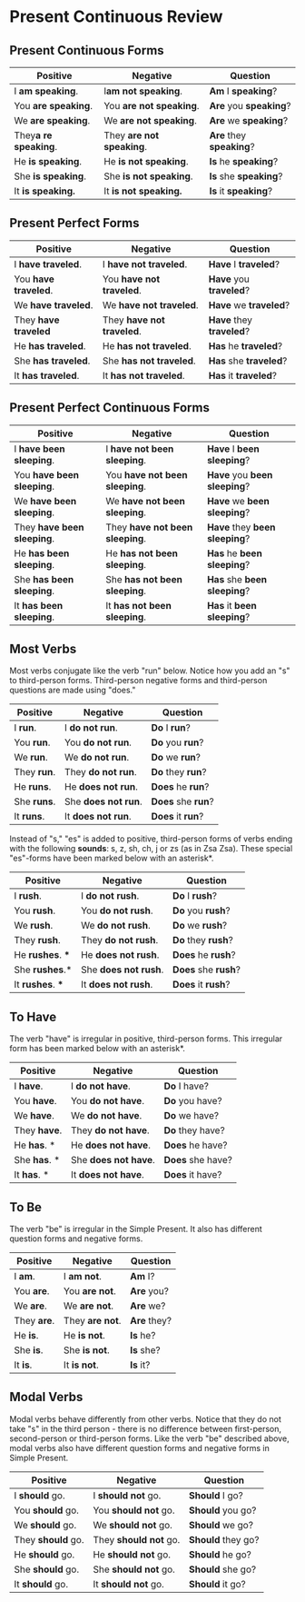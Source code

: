 # Present Continuous Review

## Present Continuous Forms

| Positive               | Negative                   | Question                   |
| ---------------------- | -------------------------- | -------------------------- |
| I **am speaking**.     | I**am not speaking**.      | **Am** I **speaking**?     |
| You **are speaking**.  | You **are not speaking**.  | **Are** you **speaking**?  |
| We **are speaking**.   | We **are not speaking**.   | **Are** we **speaking**?   |
| They**a re speaking**. | They **are not speaking**. | **Are** they **speaking**? |
| He **is speaking**.    | He **is not speaking**.    | **Is** he **speaking**?    |
| She **is speaking**.   | She **is not speaking**.   | **Is** she **speaking**?   |
| It **is speaking.**    | It **is not speaking.**    | **Is** it **speaking**?    |

## Present Perfect Forms

| Positive               | Negative                    | Question                    |
| ---------------------- | --------------------------- | --------------------------- |
| I **have traveled**.   | I **have not traveled**.    | **Have** I **traveled**?    |
| You **have traveled**. | You **have not traveled**.  | **Have** you **traveled**?  |
| We **have traveled**.  | We **have not traveled**.   | **Have** we **traveled**?   |
| They **have traveled** | They **have not traveled**. | **Have** they **traveled**? |
| He **has traveled**.   | He **has not traveled**.    | **Has** he **traveled**?    |
| She **has traveled**.  | She **has not traveled**.   | **Has** she **traveled**?   |
| It **has traveled**.   | It **has not traveled**.    | **Has** it **traveled**?    |

## Present Perfect Continuous Forms

| Positive                     | Negative                         | Question                         |
| ---------------------------- | -------------------------------- | -------------------------------- |
| I **have been sleeping**.    | I **have not been sleeping**.    | **Have** I **been sleeping**?    |
| You **have been sleeping**.  | You **have not been sleeping**.  | **Have** you **been sleeping**?  |
| We **have been sleeping**.   | We **have not been sleeping**.   | **Have** we **been sleeping**?   |
| They **have been sleeping**. | They **have not been sleeping**. | **Have** they **been sleeping**? |
| He **has been sleeping**.    | He **has not been sleeping**.    | **Has** he **been sleeping**?    |
| She **has been sleeping**.   | She **has not been sleeping**.   | **Has** she **been sleeping**?   |
| It **has been sleeping**.    | It **has not been sleeping**.    | **Has** it **been sleeping**?    |

## Most Verbs

Most verbs conjugate like the verb "run" below. Notice how you add an "s" to third-person forms. Third-person negative forms and third-person questions are made using "does."

| Positive      | Negative              | Question              |
| ------------- | --------------------- | --------------------- |
| I **run**.    | I **do not run**.     | **Do** I **run**?     |
| You **run**.  | You **do not run**.   | **Do** you **run**?   |
| We **run**.   | We **do not run**.    | **Do** we **run**?    |
| They **run**. | They **do not run**.  | **Do** they **run**?  |
| He **runs**.  | He **does not run**.  | **Does** he **run**?  |
| She **runs**. | She **does not run**. | **Does** she **run**? |
| It **runs**.  | It **does not run**.  | **Does** it **run**?  |

Instead of "s," "es" is added to positive, third-person forms of verbs ending with the following **sounds**: s, z, sh, ch, j or zs (as in Zsa Zsa). These special "es"-forms have been marked below with an asterisk\*.

| Positive              | Negative               | Question               |
| --------------------- | ---------------------- | ---------------------- |
| I **rush**.           | I **do not rush**.     | **Do** I **rush**?     |
| You **rush**.         | You **do not rush**.   | **Do** you **rush**?   |
| We **rush**.          | We **do not rush**.    | **Do** we **rush**?    |
| They **rush**.        | They **do not rush**.  | **Do** they **rush**?  |
| He **rushes**. **\*** | He **does not rush**.  | **Does** he **rush**?  |
| She **rushes**.\*     | She **does not rush**. | **Does** she **rush**? |
| It **rushes**. **\*** | It **does not rush**.  | **Does** it **rush**?  |

## To Have

The verb "have" is irregular in positive, third-person forms. This irregular form has been marked below with an asterisk\*.

| Positive        | Negative               | Question           |
| --------------- | ---------------------- | ------------------ |
| I **have**.     | I **do not have**.     | **Do** I have?     |
| You **have**.   | You **do not have**.   | **Do** you have?   |
| We **have**.    | We **do not have**.    | **Do** we have?    |
| They **have**.  | They **do not have**.  | **Do** they have?  |
| He **has**. \*  | He **does not have**.  | **Does** he have?  |
| She **has**. \* | She **does not have**. | **Does** she have? |
| It **has**. \*  | It **does not have**.  | **Does** it have?  |

## To Be

The verb "be" is irregular in the Simple Present. It also has different question forms and negative forms.

| Positive      | Negative          | Question      |
| ------------- | ----------------- | ------------- |
| I **am**.     | I **am not**.     | **Am** I?     |
| You **are**.  | You **are not**.  | **Are** you?  |
| We **are**.   | We **are not**.   | **Are** we?   |
| They **are**. | They **are not**. | **Are** they? |
| He **is**.    | He **is not**.    | **Is** he?    |
| She **is**.   | She **is not**.   | **Is** she?   |
| It **is**.    | It **is not**.    | **Is** it?    |

## Modal Verbs

Modal verbs behave differently from other verbs. Notice that they do not take "s" in the third person - there is no difference between first-person, second-person or third-person forms. Like the verb "be" described above, modal verbs also have different question forms and negative forms in Simple Present.

| Positive            | Negative                | Question            |
| ------------------- | ----------------------- | ------------------- |
| I **should** go.    | I **should not** go.    | **Should** I go?    |
| You **should** go.  | You **should not** go.  | **Should** you go?  |
| We **should** go.   | We **should not** go.   | **Should** we go?   |
| They **should** go. | They **should not** go. | **Should** they go? |
| He **should** go.   | He **should not** go.   | **Should** he go?   |
| She **should** go.  | She **should not** go.  | **Should** she go?  |
| It **should** go.   | It **should not** go.   | **Should** it go?   |
